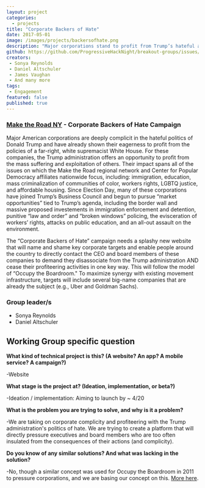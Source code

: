 ```yaml
---
layout: project
categories:
  - projects
title: "Corporate Backers of Hate"
date: 2017-05-01
image: /images/projects/backersofhate.png
description: "Major corporations stand to profit from Trump’s hateful agenda. That's why we call them Backers of Hate. The facts supporting why we say each company backs hate are here. Then tell their CEOs and Board members what you think!"
github: https://github.com/ProgressiveHackNight/breakout-groups/issues/1
creators:
 - Sonya Reynolds
 - Daniel Altschuler
 - James Vaughan
 - And many more
tags:
 - Engagement
featured: false
published: true
---
```


### [Make the Road NY](http://www.maketheroadny.org/) - Corporate Backers of Hate Campaign
Major American corporations are deeply complicit in the hateful politics of Donald Trump and have already shown their eagerness to profit from the policies of a far-right, white supremacist White House. For these companies, the Trump administration offers an opportunity to profit from the mass suffering and exploitation of others. Their impact spans all of the issues on which the Make the Road regional network and Center for Popular Democracy affiliates nationwide focus, including: immigration, education, mass criminalization of communities of color, workers rights, LGBTQ justice, and affordable housing.
Since Election Day, many of these corporations have joined Trump’s Business Council and begun to pursue “market opportunities” tied to Trump’s agenda, including the border wall and massive proposed investements in immigration enforcement and detention, punitive “law and order” and “broken windows” policing, the evisceration of workers’ rights, attacks on public education, and an all-out assault on the environment.

The “Corporate Backers of Hate” campaign needs a splashy new website that will name and shame key corporate targets and enable people around the country to directly contact the CEO and board members of these companies to demand they disassociate from the Trump administration AND cease their profiteering activities in one key way. This will follow the model of “Occupy the Boardroom." To maximize synergy with existing movement infrastructure, targets will include several big-name companies that are already the subject (e.g., Uber and Goldman Sachs).

### Group leader/s

* Sonya Reynolds
* Daniel Altschuler

## Working Group specific question

**What kind of technical project is this? (A website? An app? A mobile service? A campaign?)**

-Website

**What stage is the project at? (Ideation, implementation, or beta?)**

-Ideation / implementation: Aiming to launch by ~ 4/20

**What is the problem you are trying to solve, and why is it a problem?**

-We are taking on corporate complicity and profiteering with the Trump administration's politics of hate. We are trying to create a platform that will directly pressure executives and board members who are too often insulated from the consequences of their actions (and complicity).

**Do you know of any similar solutions? And what was lacking in the solution?**

-No, though a similar concept was used for Occupy the Boardroom in 2011 to pressure corporations, and we are basing our concept on this. [More here](http://www.nytimes.com/interactive/2012/09/15/opinion/sunday/20110916_letters.html?_r=0).
